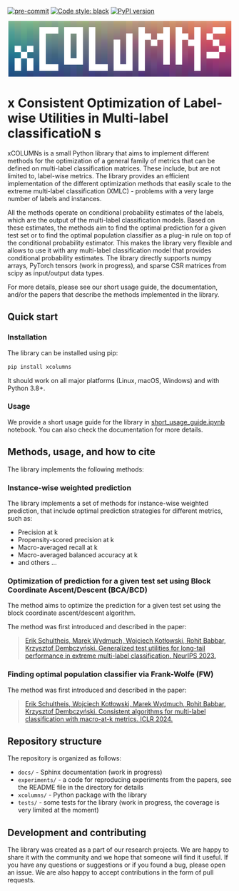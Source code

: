 [![pre-commit](https://img.shields.io/badge/pre--commit-enabled-brightgreen?logo=pre-commit&logoColor=white)](https://pre-commit.com/)
[![Code style: black](https://img.shields.io/badge/code%20style-black-000000.svg)](https://github.com/psf/black)
[![PyPI version](https://badge.fury.io/py/xcolumns.svg)](https://badge.fury.io/py/xcolumns)

<p align="center">
  <img src="https://raw.githubusercontent.com/mwydmuch/xCOLUMNs/master/xCOLUMNs_logo.png" width="500px"/>
</p>

# x **Consistent Optimization of Label-wise Utilities in Multi-label classificatioN** s

xCOLUMNs is a small Python library that aims to implement different methods for the optimization of a general family of
metrics that can be defined on multi-label classification matrices.
These include, but are not limited to, label-wise metrics.
The library provides an efficient implementation of the different optimization methods that easily scale to the extreme multi-label classification (XMLC) - problems with a very large number of labels and instances.

All the methods operate on conditional probability estimates of the labels, which are the output of the multi-label classification models.
Based on these estimates, the methods aim to find the optimal prediction for a given test set or to find the optimal population classifier as a plug-in rule on top of the conditional probability estimator.
This makes the library very flexible and allows to use it with any multi-label classification model that provides conditional probability estimates.
The library directly supports numpy arrays, PyTorch tensors (work in progress), and sparse CSR matrices from scipy as input/output data types.

For more details, please see our short usage guide, the documentation, and/or the papers that describe the methods implemented in the library.


## Quick start

### Installation

The library can be installed using pip:
```sh
pip install xcolumns
```
It should work on all major platforms (Linux, macOS, Windows) and with Python 3.8+.


### Usage

We provide a short usage guide for the library in [short_usage_guide.ipynb]() notebook.
You can also check the documentation for more details.


## Methods, usage, and how to cite

The library implements the following methods:

### Instance-wise weighted prediction

The library implements a set of methods for instance-wise weighted prediction, that include optimal prediction strategies for different metrics, such as:
- Precision at k
- Propensity-scored precision at k
- Macro-averaged recall at k
- Macro-averaged balanced accuracy at k
- and others ...

### Optimization of prediction for a given test set using Block Coordinate Ascent/Descent (BCA/BCD)

The method aims to optimize the prediction for a given test set using the block coordinate ascent/descent algorithm.

The method was first introduced and described in the paper:
> [Erik Schultheis, Marek Wydmuch, Wojciech Kotłowski, Rohit Babbar, Krzysztof Dembczyński. Generalized test utilities for long-tail performance in extreme multi-label classification. NeurIPS 2023.](https://arxiv.org/abs/2311.05081)

### Finding optimal population classifier via Frank-Wolfe (FW)

The method was first introduced and described in the paper:
> [Erik Schultheis, Wojciech Kotłowski, Marek Wydmuch, Rohit Babbar, Krzysztof Dembczyński. Consistent algorithms for multi-label classification with macro-at-k metrics. ICLR 2024.](https://arxiv.org/abs/2401.16594)


## Repository structure

The repository is organized as follows:
- `docs/` - Sphinx documentation (work in progress)
- `experiments/` - a code for reproducing experiments from the papers, see the README file in the directory for details
- `xcolumns/` - Python package with the library
- `tests/` - some tests for the library (work in progress, the coverage is very limited at the moment)


## Development and contributing

The library was created as a part of our research projects.
We are happy to share it with the community and we hope that someone will find it useful.
If you have any questions or suggestions or if you found a bug, please open an issue.
We are also happy to accept contributions in the form of pull requests.

